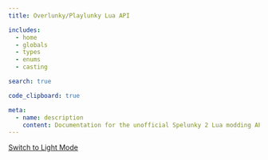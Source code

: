 ```yaml
---
title: Overlunky/Playlunky Lua API

includes:
  - home
  - globals
  - types
  - enums
  - casting

search: true

code_clipboard: true

meta:
  - name: description
    content: Documentation for the unofficial Spelunky 2 Lua modding API
---
```


[Switch to Light Mode](light.html)
